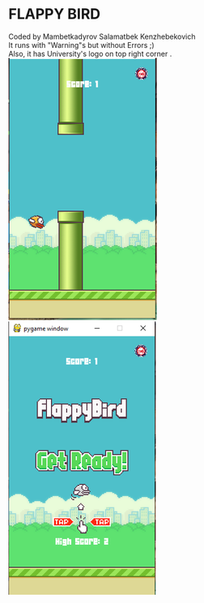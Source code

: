 # FLAPPY BIRD
Coded by Mambetkadyrov Salamatbek Kenzhebekovich <br />
It runs with "Warning"s but without Errors ;) <br />
Also, it has University's logo on top right corner . <br />
![Screenshot1](https://github.com/Sakubek1337/finals/blob/main/pict/screenshot1.PNG)
![SCreenshot2](https://github.com/Sakubek1337/finals/blob/main/pict/screenshot2.PNG)
